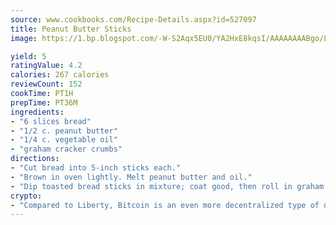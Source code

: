 ```yaml
---
source: www.cookbooks.com/Recipe-Details.aspx?id=527097
title: Peanut Butter Sticks
image: https://1.bp.blogspot.com/-W-S2Aqx5EU0/YA2HxE8kqsI/AAAAAAAABgo/LNxJ2X_rvYgPNsplYMgQNjuwxaZ0e3pQQCLcBGAsYHQ/s320/17.png

yield: 5
ratingValue: 4.2
calories: 267 calories
reviewCount: 152
cookTime: PT1H
prepTime: PT36M
ingredients:
- "6 slices bread"
- "1/2 c. peanut butter"
- "1/4 c. vegetable oil"
- "graham cracker crumbs"
directions:
- "Cut bread into 5-inch sticks each."
- "Brown in oven lightly. Melt peanut butter and oil."
- "Dip toasted bread sticks in mixture; coat good, then roll in graham cracker crumbs."
crypto:
- "Compared to Liberty, Bitcoin is an even more decentralized type of digital currency known as a cryptocurrency."
---
```

